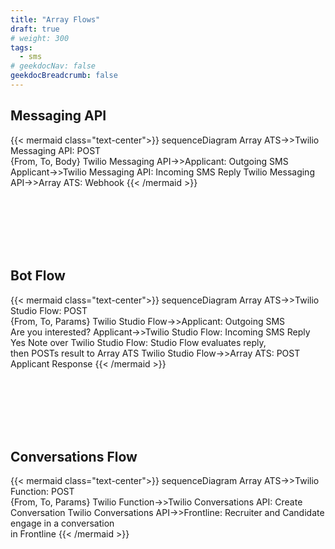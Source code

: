 ```yaml
---
title: "Array Flows"
draft: true
# weight: 300
tags:
  - sms
# geekdocNav: false
geekdocBreadcrumb: false
---
```


## Messaging API

{{< mermaid class="text-center">}}
sequenceDiagram
Array ATS->>Twilio Messaging API: POST<br>{From, To, Body}
Twilio Messaging API->>Applicant: Outgoing SMS
Applicant->>Twilio Messaging API: Incoming SMS Reply
Twilio Messaging API->>Array ATS: Webhook
{{< /mermaid >}}

<br>
<br>
<br>
<br>
<br>

## Bot Flow

{{< mermaid class="text-center">}}
sequenceDiagram
Array ATS->>Twilio Studio Flow: POST<br>{From, To, Params}
Twilio Studio Flow->>Applicant: Outgoing SMS<br>Are you interested?
Applicant->>Twilio Studio Flow: Incoming SMS Reply<br>Yes
Note over Twilio Studio Flow: Studio Flow evaluates reply,<br>then POSTs result to Array ATS
Twilio Studio Flow->>Array ATS: POST<br>Applicant Response
{{< /mermaid >}}

<br>
<br>
<br>
<br>
<br>

## Conversations Flow

{{< mermaid class="text-center">}}
sequenceDiagram
Array ATS->>Twilio Function: POST<br>{From, To, Params}
Twilio Function->>Twilio Conversations API: Create Conversation
Twilio Conversations API->>Frontline: Recruiter and Candidate<br>engage in a conversation<br>in Frontline
{{< /mermaid >}}
